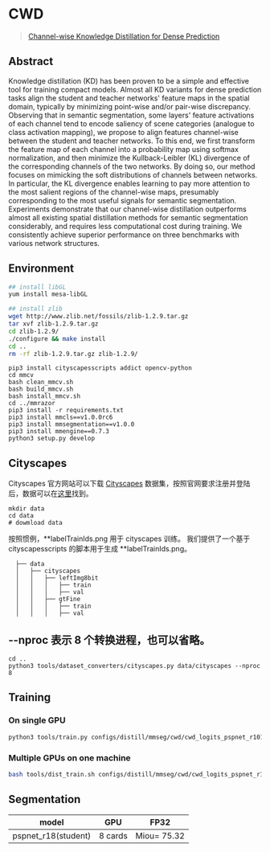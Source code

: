 
# CWD

> [Channel-wise Knowledge Distillation for Dense Prediction](https://arxiv.org/abs/2011.13256)

<!-- [ALGORITHM] -->

## Abstract

Knowledge distillation (KD) has been proven to be a simple and effective tool for training compact models. Almost all KD variants for dense prediction tasks align the student and teacher networks' feature maps in the spatial domain, typically by minimizing point-wise and/or pair-wise discrepancy. Observing that in semantic segmentation, some layers' feature activations of each channel tend to encode saliency of scene categories (analogue to class activation mapping), we propose to align features channel-wise between the student and teacher networks. To this end, we first transform the feature map of each channel into a probability map using softmax normalization, and then minimize the Kullback-Leibler (KL) divergence of the corresponding channels of the two networks. By doing so, our method focuses on mimicking the soft distributions of channels between networks. In particular, the KL divergence enables learning to pay more attention to the most salient regions of the channel-wise maps, presumably corresponding to the most useful signals for semantic segmentation. Experiments demonstrate that our channel-wise distillation outperforms almost all existing spatial distillation methods for semantic segmentation considerably, and requires less computational cost during training. We consistently achieve superior performance on three benchmarks with various network structures.

## Environment

```bash
## install libGL
yum install mesa-libGL

## install zlib
wget http://www.zlib.net/fossils/zlib-1.2.9.tar.gz
tar xvf zlib-1.2.9.tar.gz
cd zlib-1.2.9/
./configure && make install
cd ..
rm -rf zlib-1.2.9.tar.gz zlib-1.2.9/
```

```
pip3 install cityscapesscripts addict opencv-python
cd mmcv
bash clean_mmcv.sh
bash build_mmcv.sh
bash install_mmcv.sh
cd ../mmrazor
pip3 install -r requirements.txt
pip3 install mmcls==v1.0.0rc6
pip3 install mmsegmentation==v1.0.0
pip3 install mmengine==0.7.3
python3 setup.py develop 
```

## Cityscapes
Cityscapes 官方网站可以下载 [Cityscapes](<https://www.cityscapes-dataset.com/>) 数据集，按照官网要求注册并登陆后，数据可以在[这里](<https://www.cityscapes-dataset.com/downloads/>)找到。

```
mkdir data 
cd data
# dowmload data 
```

按照惯例，**labelTrainIds.png 用于 cityscapes 训练。 我们提供了一个基于 cityscapesscripts 的脚本用于生成 **labelTrainIds.png。
```shell
  ├── data
  │   ├── cityscapes
  │   │   ├── leftImg8bit
  │   │   │   ├── train
  │   │   │   ├── val
  │   │   ├── gtFine
  │   │   │   ├── train
  │   │   │   ├── val
  ```
## --nproc 表示 8 个转换进程，也可以省略。
```
cd ..
python3 tools/dataset_converters/cityscapes.py data/cityscapes --nproc 8
```
##  Training

### On single GPU

```bash
python3 tools/train.py configs/distill/mmseg/cwd/cwd_logits_pspnet_r101-d8_pspnet_r18-d8_4xb2-80k_cityscapes-512x1024.py
```

### Multiple GPUs on one machine

```bash
bash tools/dist_train.sh configs/distill/mmseg/cwd/cwd_logits_pspnet_r101-d8_pspnet_r18-d8_4xb2-80k_cityscapes-512x1024.py 8
```




## Segmentation

|       model       |     GPU     | FP32                                 | 
|-------------------| ----------- | ------------------------------------ |
|   pspnet_r18(student)   | 8 cards     | Miou=  75.32                           |


